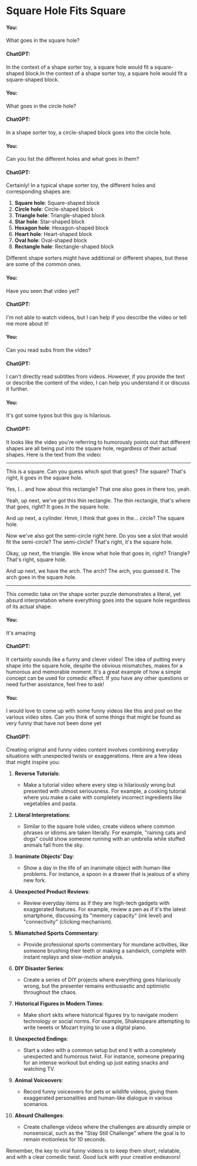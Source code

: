 # Square Hole Fits Square

#### You:
What goes in the square hole? 

#### ChatGPT:
In the context of a shape sorter toy, a square hole would fit a square-shaped block.In the context of a shape sorter toy, a square hole would fit a square-shaped block.


#### You:
What goes in the circle hole?

#### ChatGPT:
In a shape sorter toy, a circle-shaped block goes into the circle hole.


#### You:
Can you list the different holes and what goes in them?

#### ChatGPT:
Certainly! In a typical shape sorter toy, the different holes and corresponding shapes are:

1. **Square hole**: Square-shaped block
2. **Circle hole**: Circle-shaped block
3. **Triangle hole**: Triangle-shaped block
4. **Star hole**: Star-shaped block
5. **Hexagon hole**: Hexagon-shaped block
6. **Heart hole**: Heart-shaped block
7. **Oval hole**: Oval-shaped block
8. **Rectangle hole**: Rectangle-shaped block

Different shape sorters might have additional or different shapes, but these are some of the common ones.


#### You:
Have you seen that video yet?

#### ChatGPT:
I'm not able to watch videos, but I can help if you describe the video or tell me more about it!


#### You:
Can you read subs from the video? 

#### ChatGPT:
I can't directly read subtitles from videos. However, if you provide the text or describe the content of the video, I can help you understand it or discuss it further.


#### You:
It's got some typos but this guy is hilarious.

#### ChatGPT:
It looks like the video you're referring to humorously points out that different shapes are all being put into the square hole, regardless of their actual shapes. Here is the text from the video:

---

This is a square. Can you guess which spot that goes? The square? That's right, it goes in the square hole.

Yes, I... and how about this rectangle? That one also goes in there too, yeah.

Yeah, up next, we've got this thin rectangle. The thin rectangle, that's where that goes, right? It goes in the square hole.

And up next, a cylinder. Hmm, I think that goes in the... circle? The square hole.

Now we've also got the semi-circle right here. Do you see a slot that would fit the semi-circle? The semi-circle? That's right, it's the square hole.

Okay, up next, the triangle. We know what hole that goes in, right? Triangle? That's right, square hole.

And up next, we have the arch. The arch? The arch, you guessed it. The arch goes in the square hole.

---

This comedic take on the shape sorter puzzle demonstrates a literal, yet absurd interpretation where everything goes into the square hole regardless of its actual shape.


#### You:
It's amazing

#### ChatGPT:
It certainly sounds like a funny and clever video! The idea of putting every shape into the square hole, despite the obvious mismatches, makes for a humorous and memorable moment. It's a great example of how a simple concept can be used for comedic effect. If you have any other questions or need further assistance, feel free to ask!


#### You:
I would love to come up with some funny videos like this and post on the various video sites. Can you think of some things that might be found as very funny that have not been done yet

#### ChatGPT:
Creating original and funny video content involves combining everyday situations with unexpected twists or exaggerations. Here are a few ideas that might inspire you:

1. **Reverse Tutorials**:
   - Make a tutorial video where every step is hilariously wrong but presented with utmost seriousness. For example, a cooking tutorial where you make a cake with completely incorrect ingredients like vegetables and pasta.

2. **Literal Interpretations**:
   - Similar to the square hole video, create videos where common phrases or idioms are taken literally. For example, "raining cats and dogs" could show someone running with an umbrella while stuffed animals fall from the sky.

3. **Inanimate Objects’ Day**:
   - Show a day in the life of an inanimate object with human-like problems. For instance, a spoon in a drawer that is jealous of a shiny new fork.

4. **Unexpected Product Reviews**:
   - Review everyday items as if they are high-tech gadgets with exaggerated features. For example, review a pen as if it's the latest smartphone, discussing its "memory capacity" (ink level) and "connectivity" (clicking mechanism).

5. **Mismatched Sports Commentary**:
   - Provide professional sports commentary for mundane activities, like someone brushing their teeth or making a sandwich, complete with instant replays and slow-motion analysis.

6. **DIY Disaster Series**:
   - Create a series of DIY projects where everything goes hilariously wrong, but the presenter remains enthusiastic and optimistic throughout the chaos.

7. **Historical Figures in Modern Times**:
   - Make short skits where historical figures try to navigate modern technology or social norms. For example, Shakespeare attempting to write tweets or Mozart trying to use a digital piano.

8. **Unexpected Endings**:
   - Start a video with a common setup but end it with a completely unexpected and humorous twist. For instance, someone preparing for an intense workout but ending up just eating snacks and watching TV.

9. **Animal Voiceovers**:
   - Record funny voiceovers for pets or wildlife videos, giving them exaggerated personalities and human-like dialogue in various scenarios.

10. **Absurd Challenges**:
    - Create challenge videos where the challenges are absurdly simple or nonsensical, such as the "Stay Still Challenge" where the goal is to remain motionless for 10 seconds.

Remember, the key to viral funny videos is to keep them short, relatable, and with a clear comedic twist. Good luck with your creative endeavors!
